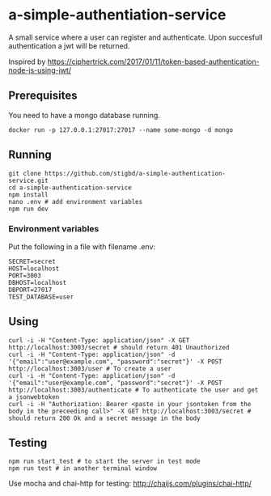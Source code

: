 # a-simple-authentiation-service

A small service where a user can register and authenticate. Upon succesfull authentication a jwt will be returned.

Inspired by <https://ciphertrick.com/2017/01/11/token-based-authentication-node-js-using-jwt/>

## Prerequisites
You need to have a mongo database running.
```
docker run -p 127.0.0.1:27017:27017 --name some-mongo -d mongo
```

## Running
```
git clone https://github.com/stigbd/a-simple-authentication-service.git
cd a-simple-authentication-service
npm install
nano .env # add environment variables
npm run dev
```

### Environment variables
Put the following in a file with filename .env:
```
SECRET=secret
HOST=localhost
PORT=3003
DBHOST=localhost
DBPORT=27017
TEST_DATABASE=user
```
## Using
```
curl -i -H "Content-Type: application/json" -X GET http://localhost:3003/secret # should return 401 Unauthorized
curl -i -H "Content-Type: application/json" -d '{"email":"user@example.com", "password":"secret"}' -X POST http://localhost:3003/user # To create a user
curl -i -H "Content-Type: application/json" -d '{"email":"user@example.com", "password":"secret"}' -X POST http://localhost:3003/authenticate # To authenticate the user and get a jsonwebtoken
curl -i -H "Authorization: Bearer <paste in your jsontoken from the body in the preceeding call>" -X GET http://localhost:3003/secret # should return 200 Ok and a secret message in the body

```
## Testing
```
npm run start_test # to start the server in test mode
npm run test # in another terminal window
```
Use mocha and chai-http for testing:
<http://chaijs.com/plugins/chai-http/>
